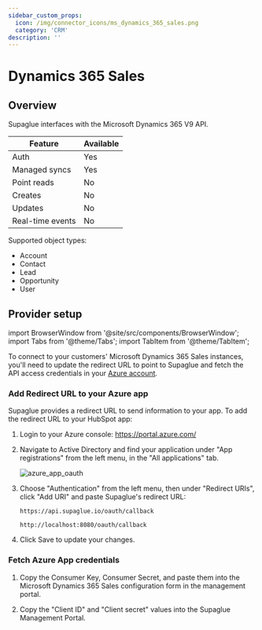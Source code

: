 ```yaml
---
sidebar_custom_props:
  icon: /img/connector_icons/ms_dynamics_365_sales.png
  category: 'CRM'
description: ''
---
```


# Dynamics 365 Sales

## Overview

Supaglue interfaces with the Microsoft Dynamics 365 V9 API.

| Feature          | Available |
| ---------------- | --------- |
| Auth             | Yes       |
| Managed syncs    | Yes       |
| Point reads      | No        |
| Creates          | No        |
| Updates          | No        |
| Real-time events | No        |

Supported object types:

- Account
- Contact
- Lead
- Opportunity
- User

## Provider setup

import BrowserWindow from '@site/src/components/BrowserWindow';
import Tabs from '@theme/Tabs';
import TabItem from '@theme/TabItem';

To connect to your customers' Microsoft Dynamics 365 Sales instances, you'll need to update the redirect URL to point to Supaglue and fetch the API access credentials in your [Azure account](https://portal.azure.com/).

### Add Redirect URL to your Azure app

Supaglue provides a redirect URL to send information to your app. To add the redirect URL to your HubSpot app:

1. Login to your Azure console: <https://portal.azure.com/>
1. Navigate to Active Directory and find your application under "App registrations" from the left menu, in the "All applications" tab.

    <BrowserWindow url="https://portal.azure.com/#view/Microsoft_AAD_RegisteredApps/ApplicationMenuBlade/~/Overview/appId/6bf0afcb-7896-45d4-b6ad-b42655b4c321/isMSAApp~/false">

    ![azure_app_oauth](/img/azure_app_oauth.png 'azure app oauth')

    </BrowserWindow>

1. Choose "Authentication" from the left menu, then under "Redirect URIs", click "Add URI" and paste Supaglue's redirect URL:

    <Tabs>
    <TabItem value="supaglue-cloud" label="Supaglue Cloud" default>

    ```
    https://api.supaglue.io/oauth/callback
    ```

    </TabItem>
    <TabItem value="localhost" label="Localhost">

    ```
    http://localhost:8080/oauth/callback
    ```

    </TabItem>
    </Tabs>

1. Click Save to update your changes.

### Fetch Azure App credentials

1. Copy the Consumer Key, Consumer Secret, and paste them into the Microsoft Dynamics 365 Sales configuration form in the management portal.

1. Copy the "Client ID" and "Client secret" values into the Supaglue Management Portal.
